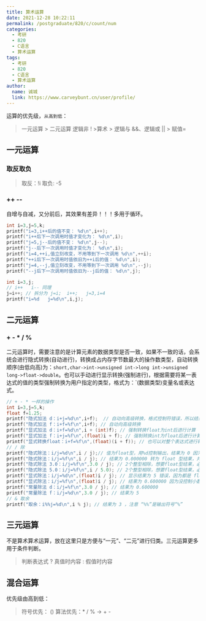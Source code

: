 ```yaml
---
title: 算术运算
date: 2021-12-28 10:22:11
permalink: /postgraduate/820/c/count/num
categories: 
  - 考研
  - 820
  - C语言
  - 算术运算
tags: 
  - 考研
  - 820
  - C语言
  - 算术运算
author: 
  name: 诚城
  link: https://www.carveybunt.cn/user/profile/
---
```

运算的优先级，`从高到低`：
> 一元运算 > 二元运算 
  逻辑非 ! >算术 > 逻辑与 &&、逻辑或 || > 赋值=
## 一元运算
### 取反取负
> 取反：!i
  取负: -5
### ++  --
自增与自减，又分前后，其效果有差异！！！多用于循环。
```c
int i=3,j=5,k;
printf("i=3,i++后的值不变： %d\n",i++);
printf("i++后下一次调用时值才变化为： %d\n",i);
printf("j=5,j--后的值不变： %d\n",j--);
printf("j--后下一次调用时值才变化为： %d\n",i);
printf("i=4,++i,值立刻改变，不用等到下一次调用 %d\n",++i);
printf("++i后下一次调用时值依旧为++i后的值： %d\n",i);
printf("j=4,--j,值立刻改变，不用等到下一次调用 %d\n",--j);
printf("--j后下一次调用时值依旧为--j后的值： %d\n",j);
```
```c
int i=3,j;
// i++   i-- 同理
j=i++; // 拆分为 j=i;  i++;   j=3,i=4 
printf("i=%d   j=%d\n",i,j);
```
## 二元运算
### +  -   * /  %
二元运算时，需要注意的是计算元素的数据类型是否一致，如果不一致的话，会系统会进行隐式转换(自动进行)，转换成占内存字节数最大的操作数类型，自动转换顺序(由低向高)为：`short,char->int->unsigned int->long int->unsigned long->float->double`。也可以手动进行显示转换(强制进行)，根据需要将某一表达式的值的类型强制转换为用户指定的类型，格式为：`(数据类型)变量名或表达式。
```c
// + - * 一样的操作
int i=3,j=5,k;
float f=1.25;
printf("隐式加法 d：i+j=%d\n",i+f);  // 自动向高级转换，格式控制符错误，所以结果错误
printf("隐式加法 f：i+f=%f\n",i+f); // 自动向高级转换
printf("显式加法 d：i+f=%d\n",i + (int)f); // 强制转换float为int后进行计算
printf("显式加法 f：i+j=%f\n",(float)i + f); // 强制转换int为float后进行计算
printf("显式转换float：i+f=%f\n",(float)(i + f)); // 也可以对整个表达式进行转换
// / 除
printf("隐式除法：i/j=%d\n",i / j);// 值为float型，用%d控制输出，结果为 0 因为自动转为int  为什么？？
printf("隐式除法：i/j=%f\n",i / j); // 结果为 0.000000 转为 float 型结果，并且结果也是错误的。 为什么？？？
printf("隐式除法 3.0：i/j=%f\n",3.0 / j); // 2个整型相除，想要float型结果，必须将其中一个墙转float型！ 结果为 0.600000
printf("隐式除法 5.0：i/j=%f\n",i / 5.0); // 2个整型相除，想要float型结果，必须将其中一个墙转float型！ 结果为 0.600000
printf("显式除法：i/j=%d\n",(float)i / j); // 显示结果为 5 错误，因为都是 float 型，但是却用了 %d 来控制
printf("显式除法：i/j=%f\n",(float)i / j); // 结果为 0.600000 因为没控制小数尾数，默认6位小数
printf("常量除法 d：i/j=%f\n",3.0 / j); // 结果为 0.600000
printf("常量除法 f：i/j=%d\n",3.0 / j); // 结果为 5
// & 取余
printf("取余：i%%j=%d\n",i % j); // 结果为 3 ，注意 “%%”是输出符号“%”
```
## 三元运算
不是算术算术运算，放在这里只是方便与“一元”、“二元”进行归类。三元运算更多用于条件判断。
> 判断表达式 ? 真值时内容 : 假值时内容
## 混合运算
优先级由高到低：
> 符号优先： ()
  算法优先：* / % -> + -
